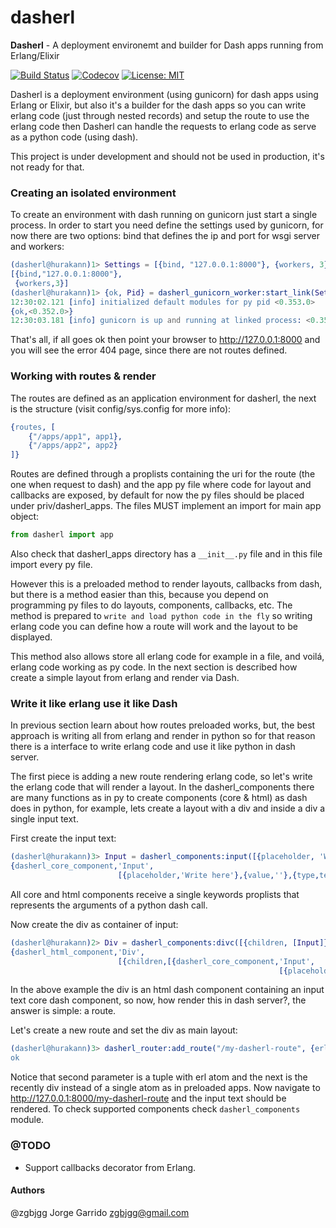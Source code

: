 # dasherl

**Dasherl** - A deployment environemt and builder for Dash apps running from Erlang/Elixir

[![Build Status](https://travis-ci.org/zgbjgg/dasherl.svg?branch=master)](https://travis-ci.org/zgbjgg/dasherl)
[![Codecov](https://img.shields.io/codecov/c/github/zgbjgg/dasherl.svg)](https://codecov.io/gh/zgbjgg/dasherl)
[![License: MIT](https://img.shields.io/github/license/zgbjgg/dasherl.svg)](https://raw.githubusercontent.com/zgbjgg/dasherl/master/LICENSE)

Dasherl is a deployment environment (using gunicorn) for dash apps using Erlang or Elixir, but also it's a builder for the
dash apps so you can write erlang code (just through nested records) and setup the route to use the erlang code then Dasherl can
handle the requests to erlang code as serve as a python code (using dash).

This project is under development and should not be used in production, it's not ready for that.

### Creating an isolated environment

To create an environment with dash running on gunicorn just start a single process. In order to start you need define the settings used
by gunicorn, for now there are two options: bind that defines the ip and port for wsgi server and workers:

```erlang
(dasherl@hurakann)1> Settings = [{bind, "127.0.0.1:8000"}, {workers, 3}]
[{bind,"127.0.0.1:8000"},
 {workers,3}]
(dasherl@hurakann)1> {ok, Pid} = dasherl_gunicorn_worker:start_link(Settings).
12:30:02.121 [info] initialized default modules for py pid <0.353.0>
{ok,<0.352.0>}
12:30:03.181 [info] gunicorn is up and running at linked process: <0.354.0>
```

That's all, if all goes ok then point your browser to http://127.0.0.1:8000 and you will see the error 404 page, since there are not
routes defined.

### Working with routes & render

The routes are defined as an application environment for dasherl, the next is the structure (visit config/sys.config for more info):

```erlang
{routes, [
    {"/apps/app1", app1},
    {"/apps/app2", app2}
]}
```

Routes are defined through a proplists containing the uri for the route (the one when request to dash) and the app py file where code
for layout and callbacks are exposed, by default for now the py files should be placed under priv/dasherl_apps. The files MUST implement
an import for main app object:

```python
from dasherl import app
```

Also check that dasherl_apps directory has a `__init__.py` file and in this file import every py file.

However this is a preloaded method to render layouts, callbacks from dash, but there is a method easier than this, because you depend
on programming py files to do layouts, components, callbacks, etc. The method is prepared to `write and load python code in the fly` so
writing erlang code you can define how a route will work and the layout to be displayed.

This method also allows store all erlang code for example in a file, and voilá, erlang code working as py code. In the next section is
described how create a simple layout from erlang and render via Dash.

### Write it like erlang use it like Dash

In previous section learn about how routes preloaded works, but, the best approach is writing all from erlang and render in python
so for that reason there is a interface to write erlang code and use it like python in dash server.

The first piece is adding a new route rendering erlang code, so let's write the erlang code that will render a layout. In the dasherl_components
there are many functions as in py to create components (core & html) as dash does in python, for example, lets create a layout with a div and inside
a div a single input text.

First create the input text:

```erlang
(dasherl@hurakann)3> Input = dasherl_components:input([{placeholder, 'Write here'}, {value, ''}, {type, 'text'}]).
{dasherl_core_component,'Input',
                        [{placeholder,'Write here'},{value,''},{type,text}]}
```

All core and html components receive a single keywords proplists that represents the arguments of a python dash call.

Now create the div as container of input:

```erlang
(dasherl@hurakann)2> Div = dasherl_components:divc([{children, [Input]}]).
{dasherl_html_component,'Div',
                        [{children,[{dasherl_core_component,'Input',
                                                            [{placeholder,'Write here'},{value,''},{type,text}]}]}]}
```

In the above example the div is an html dash component containing an input text core dash component, so now, how render this in dash server?, the answer
is simple: a route.

Let's create a new route and set the div as main layout:

```erlang
(dasherl@hurakann)3> dasherl_router:add_route("/my-dasherl-route", {erl, Div}).
ok
```

Notice that second parameter is a tuple with erl atom and the next is the recently div instead of a single atom as in preloaded apps. Now navigate to
http://127.0.0.1:8000/my-dasherl-route and the input text should be rendered. To check supported components check `dasherl_components` module.

### @TODO

* Support callbacks decorator from Erlang.

#### Authors

@zgbjgg Jorge Garrido <zgbjgg@gmail.com>
